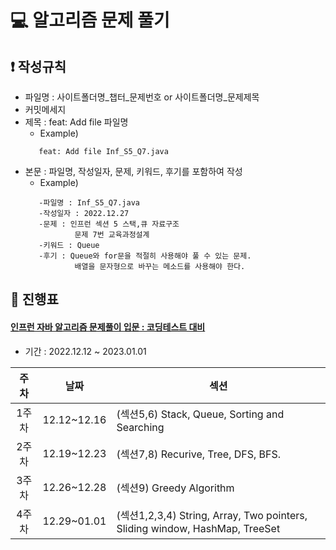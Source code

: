 # :computer: 알고리즘 문제 풀기

## :exclamation: 작성규칙
* 파일명 : 사이트폴더명_챕터_문제번호 or 사이트폴더명_문제제목
* 커밋메세지
* 제목 : feat: Add file 파일명
    * Example)
   ```
      feat: Add file Inf_S5_Q7.java
   ```
* 본문 : 파일명, 작성일자, 문제, 키워드, 후기를 포함하여 작성
    * Example)
   ```
      -파일명 : Inf_S5_Q7.java
      -작성일자 : 2022.12.27
      -문제 : 인프런 섹션 5 스택,큐 자료구조
              문제 7번 교육과정설계
      -키워드 : Queue
      -후기 : Queue와 for문을 적절히 사용해야 풀 수 있는 문제.
              배열을 문자형으로 바꾸는 메소드를 사용해야 한다.
   ```

## :date: 진행표
#### [인프런 자바 알고리즘 문제풀이 입문 : 코딩테스트 대비](https://www.inflearn.com/course/%EC%9E%90%EB%B0%94-%EC%95%8C%EA%B3%A0%EB%A6%AC%EC%A6%98-%EB%AC%B8%EC%A0%9C%ED%92%80%EC%9D%B4-%EC%BD%94%ED%85%8C%EB%8C%80%EB%B9%84)
* 기간 : 2022.12.12 ~ 2023.01.01

| 주차  | 날짜        | 섹션                                                                         |
|:-----:|:----------:|------------------------------------------------------------------------------|
| 1주차 | 12.12~12.16 | (섹션5,6) Stack, Queue, Sorting and Searching                                |
| 2주차 | 12.19~12.23 | (섹션7,8) Recurive, Tree, DFS, BFS.                                          |
| 3주차 | 12.26~12.28 | (섹션9) Greedy Algorithm                                                     |
| 4주차 | 12.29~01.01 | (섹션1,2,3,4) String, Array, Two pointers, Sliding window, HashMap, TreeSet  |
